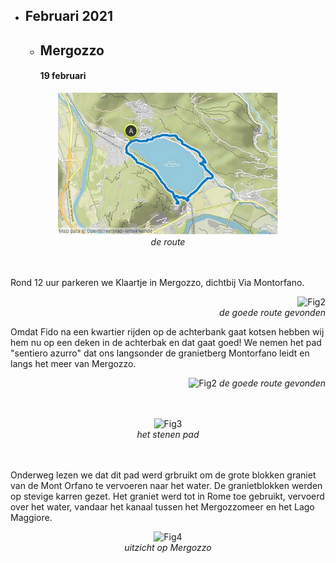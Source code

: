 * ## Februari 2021
  * ## Mergozzo
    #### 19 februari
 <p align="center"><img src="Wandelingen/foto1.jpg" alt="Fig1" width="70%"/><br>
<em> de route </em><br><br><br></p> 
Rond 12 uur parkeren we Klaartje in Mergozzo, dichtbij Via Montorfano. 
<p align="right"><img src="Wandelingen/foto2.jpg" alt="Fig2" width="30%"/><br>
<em> de goede route gevonden </em></p> 
Omdat Fido na een kwartier rijden op de achterbank gaat kotsen hebben wij hem nu op een deken in de achterbak en dat gaat goed!
We nemen het pad "sentiero azurro" dat ons langsonder de granietberg Montorfano leidt en langs het meer van Mergozzo.

<p align="right"><img src="Wandelingen/foto2.jpg" alt="Fig2" width="70%"/>
<em> de goede route gevonden </em><br><br><br></p> 

<p align="center"><img src="Wandelingen/foto3.jpg" alt="Fig3" width="70%"/><br>
<em> het stenen pad </em><br><br><br></p>
Onderweg lezen we dat dit pad werd grbruikt om de grote blokken graniet van de Mont Orfano te vervoeren naar het water. 
De granietblokken werden op stevige karren gezet. Het graniet werd tot in Rome toe gebruikt, vervoerd over het water, 
vandaar het kanaal tussen het Mergozzomeer en het Lago Maggiore. 
<p align="center"><img src="Wandelingen/foto4.jpg" alt="Fig4" width="70%"/><br>
<em> uitzicht op Mergozzo </em><br><br><br></p>
